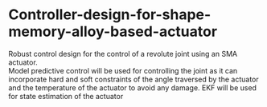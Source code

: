 # Controller-design-for-shape-memory-alloy-based-actuator
Robust control design for the control of a revolute joint using an SMA actuator.  
Model predictive control will be used for controlling the joint as it can incorporate hard and soft constraints of the angle traversed by the actuator and the temperature of the actuator to avoid any damage. EKF will be used for state estimation of the actuator
